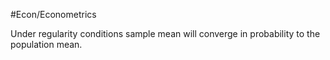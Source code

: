 #Econ/Econometrics 

Under regularity conditions sample mean will converge in probability to the population mean.